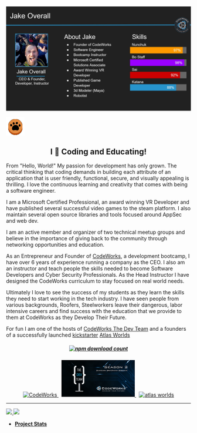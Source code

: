 ![me](me.jpg)

<a href="https://jakeoverall.github.io" target="_blank">
  <img src="cat_kp_dm.gif" height="50">
</a>


<h2 align="center">I 💖 Coding and Educating!</h2>

From "Hello, World!" My passion for development has only grown. The critical thinking that coding demands in building each attribute of an application that is user friendly, functional, secure, and visually appealing is thrilling. I love the continuous learning and creativity that comes with being a software engineer.

I am a Microsoft Certified Professional, an award winning VR Developer and have published several successful video games to the steam platform. I also maintain several open source libraries and tools focused around AppSec and web dev.

I am an active member and organizer of two technical meetup groups and believe in the importance of giving back to the community through networking opportunities and education. 
  
As an Entrepreneur and Founder of [CodeWorks](https://boisecodeworks.com), a development bootcamp, I have over 6 years of experience running a company as the CEO. I also am an instructor and teach people the skills needed to become Software Developers and Cyber Security Professionals. As the Head Instructor I have designed the CodeWorks curriculum to stay focused on real world needs. 

Ultimately I love to see the success of my students as they learn the skills they need to start working in the tech industry. I have seen people from various backgrounds, Roofers, Steelworkers leave their dangerous, labor intensive careers and find success with the education that we provide to them at CodeWorks as they Develop Their Future.

For fun I am one of the hosts of <a href="https://open.spotify.com/show/5iDwn9sntA8dlZVPCNCAwZ" title="The Dev Team Podcast" target="_blank">CodeWorks The Dev Team</a> and a founders of a successfully launched [kickstarter](https://www.kickstarter.com/projects/markohnsman/atlas-worlds-build-your-worlds-on-our-shoulders) <a href="https://atlasworlds.com" target="_blank" title="Atlas Worlds">Atlas Worlds</a>


<h5 align="center">
  <a href="https://www.npmjs.com/~joverall22">
    <img alt="npm download count" src="https://img.shields.io/badge/Total%20NPM%20DOWNLOAD-52,125-231f20?style=for-the-badge&labelColor=bb161b&logo=npm" title="https://npm-stat.com/charts.html?author=joverall22"/>
  </a>
</h5>

<p align="center">
  <a href="https://boisecodeworks.com" target="_blank">
    <img alt="CodeWorks" src="https://bcw.blob.core.windows.net/public/img/8600856373152463" height="100" />
  </a>
  <span>&nbsp;</span>
  <a href="https://open.spotify.com/show/5iDwn9sntA8dlZVPCNCAwZ" target="_blank">
    <img alt="The Dev Team" src="https://github.com/codeworks-thedevteam/season-2/blob/main/season2.png?raw=true" height="100" />
  </a>
  <span>&nbsp;</span>
  <a href="https://atlasworlds.com" target="_blank">
    <img alt="atlas worlds" src="https://media.atlasworlds.com/public/assets/img/logos/mark.png" height="100" />
  </a>
</p>

---


<div>
  <a href="https://github.com/jakeoverall/jakeoverall" align="left">
    <img src="https://github-readme-stats.vercel.app/api/top-langs/?username=jakeoverall&text_color=586069&layout=compact&hide_border=true&bg_color=fff&title_color=0366d6&count_private=true&include_all_commits=true" />
  </a>

  <a href="https://github.com/jakeoverall/jakeoverall" align="right">
    <img src="https://github-readme-stats.vercel.app/api?username=jakeoverall&count_private=true&show_icons=true&icon_color=222&title_color=0366d6&text_color=586069&bg_color=fff&hide=issues&hide_border=true&include_all_commits=true" />
  </a>
</div>

- [**Project Stats**](https://npm-stat.com/charts.html?package=%40bcwdev%2Fquickvue&package=%40bcwdev%2Fauth0provider-client&package=%40bcwdev%2Fauth0provider&package=bcw&from=2019-07-01&to=2021-12-14)

